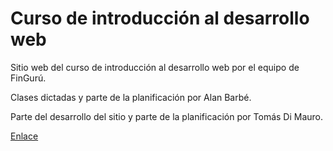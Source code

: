 # Curso de introducción al desarrollo web

Sitio web del curso de introducción al desarrollo web por el equipo de FinGurú.

Clases dictadas y parte de la planificación por Alan Barbé. 

Parte del desarrollo del sitio y parte de la planificación por Tomás Di Mauro.

[Enlace](https://cursos-staging.fin.guru/es/cursos/introduccion-a-desarrollo-web)
